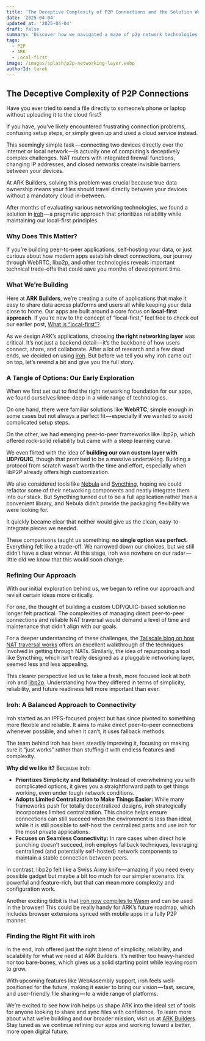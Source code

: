 ```yaml
---
title: 'The Deceptive Complexity of P2P Connections and the Solution We Found'
date: '2025-04-04'
updated_at: '2025-04-04'
draft: false
summary: 'Discover how we navigated a maze of p2p network technologies, comparing WebRTC, Libp2p, and Iroh to find the perfect fit for seamless data synchronization.'
tags:
  - P2P
  - ARK
  - Local-first
image: /images/splash/p2p-networking-layer.webp
authorId: tarek
---
```


## The Deceptive Complexity of P2P Connections

Have you ever tried to send a file directly to someone’s phone or laptop without uploading it to the cloud first?

If you have, you’ve likely encountered frustrating connection problems, confusing setup steps, or simply given up and used a cloud service instead.

This seemingly simple task — connecting two devices directly over the internet or local network — is actually one of computing’s deceptively complex challenges. NAT routers with integrated firewall functions, changing IP addresses, and closed networks create invisible barriers between your devices.

At ARK Builders, solving this problem was crucial because true data ownership means your files should travel directly between your devices without a mandatory cloud in-between.

After months of evaluating various networking technologies, we found a solution in [iroh](https://www.iroh.computer/) — a pragmatic approach that prioritizes reliability while maintaining our local-first principles.

### Why Does This Matter?

If you’re building peer-to-peer applications, self-hosting your data, or just curious about how modern apps establish direct connections, our journey through WebRTC, libp2p, and other technologies reveals important technical trade-offs that could save you months of development time.

### What We’re Building

Here at **ARK Builders**, we’re creating a suite of applications that make it easy to share data across platforms and users all while keeping your data close to home. Our apps are built around a core focus on **local-first approach**. If you’re new to the concept of “local-first,” feel free to check out our earlier post, [What is “local-first”?](https://www.ark-builders.dev/blog/what-is-local-first).

As we design ARK’s applications, choosing **the right networking layer** was critical. It’s not just a backend detail — it’s the backbone of how users connect, share, and collaborate. After a lot of research and a few dead ends, we decided on using [iroh](https://github.com/n0-computer/iroh). But before we tell you why iroh came out on top, let’s rewind a bit and give you the full story.

### A Tangle of Options: Our Early Exploration

When we first set out to find the right networking foundation for our apps, we found ourselves knee-deep in a wide range of technologies.

On one hand, there were familiar solutions like **WebRTC**, simple enough in some cases but not always a perfect fit — especially if we wanted to avoid complicated setup steps.

On the other, we had emerging peer-to-peer frameworks like libp2p, which offered rock-solid reliability but came with a steep learning curve.

We even flirted with the idea of **building our own custom layer with UDP/QUIC**, though that promised to be a massive undertaking. Building a protocol from scratch wasn’t worth the time and effort, especially when libP2P already offers high customization.

We also considered tools like [Nebula](https://nebula.defined.net/docs/) and [Syncthing](https://syncthing.net/), hoping we could refactor some of their networking components and neatly integrate them into our stack. But Syncthing turned out to be a full application rather than a convenient library, and Nebula didn’t provide the packaging flexibility we were looking for.

It quickly became clear that neither would give us the clean, easy-to-integrate pieces we needed.

These comparisons taught us something: **no single option was perfect.** Everything felt like a trade-off. We narrowed down our choices, but we still didn’t have a clear winner. At this stage, iroh was nowhere on our radar — little did we know that this would soon change.

### Refining Our Approach

With our initial exploration behind us, we began to refine our approach and revisit certain ideas more critically.

For one, the thought of building a custom UDP/QUIC-based solution no longer felt practical. The complexities of managing direct peer-to-peer connections and reliable NAT traversal would demand a level of time and maintenance that didn’t align with our goals.

For a deeper understanding of these challenges, the [Tailscale blog on how NAT traversal works](https://tailscale.com/blog/how-nat-traversal-works) offers an excellent walkthrough of the techniques involved in getting through NATs. Similarly, the idea of repurposing a tool like Syncthing, which isn’t really designed as a pluggable networking layer, seemed less and less appealing.

This clearer perspective led us to take a fresh, more focused look at both iroh and [libp2p](https://libp2p.io/). Understanding how they differed in terms of simplicity, reliability, and future readiness felt more important than ever.

### Iroh: A Balanced Approach to Connectivity

Iroh started as an IPFS-focused project but has since pivoted to something more flexible and reliable. It aims to make direct peer-to-peer connections whenever possible, and when it can’t, it uses fallback methods.

The team behind iroh has been steadily improving it, focusing on making sure it “just works” rather than stuffing it with endless features and complexity.

**Why did we like it?** Because iroh:

-   **Prioritizes Simplicity and Reliability:** Instead of overwhelming you with complicated options, it gives you a straightforward path to get things working, even under tough network conditions.
-   **Adopts Limited Centralization to Make Things Easier:** While many frameworks push for totally decentralized designs, iroh strategically incorporates limited centralization. This choice helps ensure connections can still succeed when the environment is less than ideal, while it is still possible to self-host the centralized parts and use iroh for the most private applications.
-   **Focuses on Seamless Connectivity:** In rare cases when direct hole punching doesn’t succeed, iroh employs fallback techniques, leveraging centralized (and potentially self-hosted) network components to maintain a stable connection between peers.

In contrast, libp2p felt like a Swiss Army knife — amazing if you need every possible gadget but maybe a bit too much for our simpler scenario. It’s powerful and feature-rich, but that can mean more complexity and configuration work.

Another exciting tidbit is that [iroh now compiles to Wasm](https://www.iroh.computer/blog/iroh-0-33-0-browsers-and-discovery-and-0-RTT-oh-my) and can be used in the browser! This could be really handy for ARK’s future roadmap, which includes browser extensions synced with mobile apps in a fully P2P manner.

### Finding the Right Fit with iroh

In the end, iroh offered just the right blend of simplicity, reliability, and scalability for what we need at ARK Builders. It’s neither too heavy-handed nor too bare-bones, which gives us a solid starting point while leaving room to grow.

With upcoming features like WebAssembly support, iroh feels well-positioned for the future, making it easier to bring our vision — fast, secure, and user-friendly file sharing — to a wide range of platforms.

We’re excited to see how iroh helps us shape ARK into the ideal set of tools for anyone looking to share and sync files with confidence. To learn more about what we’re building and our broader mission, visit us at [ARK Builders](https://www.ark-builders.dev). Stay tuned as we continue refining our apps and working toward a better, more open digital future.
